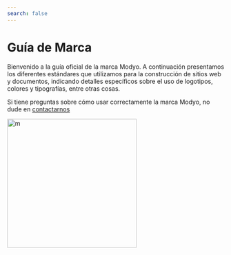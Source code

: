 ```yaml
---
search: false
---
```


# Guía de Marca

Bienvenido a la guía oficial de la marca Modyo. A continuación presentamos los diferentes estándares que utilizamos para la construcción de sitios web y documentos, indicando detalles específicos sobre el uso de logotipos, colores y tipografías, entre otras cosas.

Si tiene preguntas sobre cómo usar correctamente la marca Modyo, no dude en [contactarnos](https://support.modyo.com/hc/es-cl)

<img src='/assets/img/m.png' alt="m" style="width:300px;"/>
